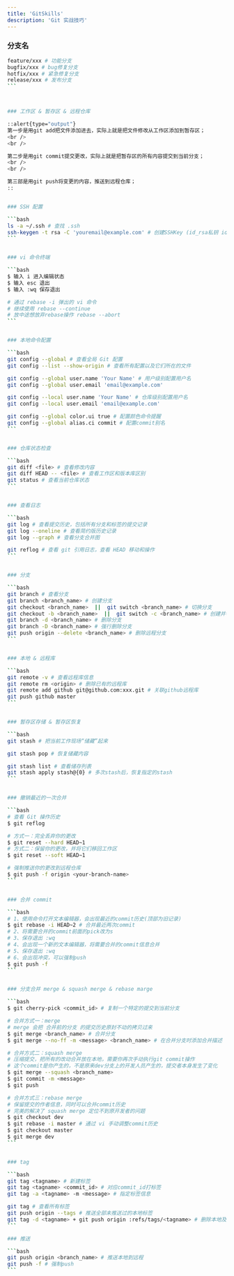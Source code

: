 ```yaml
---
title: 'GitSkills'
description: 'Git 实战技巧'
---
```



### 分支名

````bash
feature/xxx # 功能分支
bugfix/xxx # bug修复分支
hotfix/xxx # 紧急修复分支
release/xxx # 发布分支
```



### 工作区 & 暂存区 & 远程仓库

::alert{type="output"}
第一步是用git add把文件添加进去，实际上就是把文件修改从工作区添加到暂存区；
<br />
<br />

第二步是用git commit提交更改，实际上就是把暂存区的所有内容提交到当前分支；
<br />
<br />

第三部是用git push将变更的内容，推送到远程仓库；
::


### SSH 配置

```bash
ls -a ~/.ssh # 查找 .ssh
ssh-keygen -t rsa -C 'youremail@example.com' # 创建SSHKey (id_rsa私钥 id_rsa.pub公钥)
```


### vi 命令终端

```bash
$ 输入 i 进入编辑状态
$ 输入 esc 退出
$ 输入 :wq 保存退出

# 通过 rebase -i 弹出的 vi 命令
# 继续使用 rebase --continue
# 放中途想放弃rebase操作 rebase --abort
```


### 本地命令配置

```bash
git config --global # 查看全局 Git 配置
git config --list --show-origin # 查看所有配置以及它们所在的文件

git config --global user.name 'Your Name' # 用户级别配置用户名
git config --global user.email 'email@example.com'

git config --local user.name 'Your Name' # 仓库级别配置用户名
git config --local user.email 'email@example.com'

git config --global color.ui true # 配置颜色命令提醒
git config --global alias.ci commit # 配置commit别名
```


### 仓库状态检查

```bash
git diff <file> # 查看修改内容
git diff HEAD -- <file> # 查看工作区和版本库区别
git status # 查看当前仓库状态
```


### 查看日志

```bash
git log # 查看提交历史，包括所有分支和标签的提交记录
git log --oneline # 查看简约版历史记录
git log --graph # 查看分支合并图

git reflog # 查看 git 引用日志，查看 HEAD 移动和操作
```


### 分支

```bash
git branch # 查看分支
git branch <branch_name> # 创建分支
git checkout <branch_name>  ||  git switch <branch_name> # 切换分支
git checkout -b <branch_name>  ||  git switch -c <branch_name> # 创建并切换分支
git branch -d <branch_name> # 删除分支
git branch -D <branch_name> # 强行删除分支
git push origin --delete <branch_name> # 删除远程分支
```


### 本地 & 远程库

```bash
git remote -v # 查看远程库信息
git remote rm <origin> # 删除已有的远程库
git remote add github git@github.com:xxx.git # 关联github远程库
git push github master
```


### 暂存区存储 & 暂存区恢复

```bash
git stash # 把当前工作现场“储藏”起来

git stash pop # 恢复储藏内容

git stash list # 查看储存列表
git stash apply stash@{0} # 多次stash后，恢复指定的stash
```


### 撤销最近的一次合并

```bash
# 查看 Git 操作历史
$ git reflog

# 方式一：完全丢弃你的更改
$ git reset --hard HEAD~1
# 方式二：保留你的更改，并将它们移回工作区
$ git reset --soft HEAD~1

# 强制推送你的更改到远程仓库
$ git push -f origin <your-branch-name>
```


### 合并 commit

```bash
# 1、使用命令打开文本编辑器，会出现最近的commit历史(顶部为旧记录)
$ git rebase -i HEAD~2 # 合并最近两次commit
# 2、将需要合并的commit前面的pick改为s
# 3、保存退出 :wq
# 4、会出现一个新的文本编辑器，将需要合并的commit信息合并
# 5、保存退出 :wq
# 6、会出现冲突，可以强制push
$ git push -f
```


### 分支合并 merge & squash merge & rebase marge

```bash
$ git cherry-pick <commit_id> # 复制一个特定的提交到当前分支

# 合并方式一：merge
# merge 会把 合并前的分支 的提交历史原封不动的拷贝过来
$ git merge <branch_name> # 合并分支
$ git merge --no-ff -m <message> <branch_name> # 在合并分支时添加合并描述

# 合并方式二：squash merge 
# 压缩提交，把所有的改动合并放在本地，需要你再次手动执行git commit操作
# 这个commit是你产生的，不是原来dev分支上的开发人员产生的，提交者本身发生了变化
$ git merge --squash <branch_name>
$ git commit -m <message>
$ git push

# 合并方式三：rebase merge
# 保留提交的作者信息，同时可以合并commit历史
# 完美的解决了 squash merge 定位不到原开发者的问题
$ git checkout dev
$ git rebase -i master # 通过 vi 手动调整commit历史
$ git checkout master
$ git merge dev
```


### tag

```bash
git tag <tagname> # 新建标签
git tag <tagname> <commit_id> # 对应commit_id打标签
git tag -a <tagname> -m <message> # 指定标签信息

git tag # 查看所有标签
git push origin --tags # 推送全部未推送过的本地标签
git tag -d <tagname> + git push origin :refs/tags/<tagname> # 删除本地及远程标签
```

### 推送

```bash
git push origin <branch_name> # 推送本地到远程
git push -f # 强制push
```
